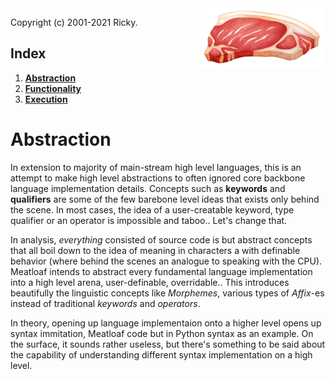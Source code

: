 <img src="./ideas/icon.png" alt="Food vector created by brgfx - www.freepik.com" width="200" style="float: right;"/>

Copyright (c) 2001-2021 Ricky.

## Index
1. **[Abstraction](#meatloaf)**
2. **[Functionality](#functionality)**
3. **[Execution](#execution)**

# Abstraction
In extension to majority of main-stream high level languages, this is an attempt to make high level abstractions to often ignored core backbone language implementation details. Concepts such as **keywords** and **qualifiers** are some of the few barebone level ideas that exists only behind the scene. In most cases, the idea of a user-creatable keyword, type qualifier or an operator is impossible and taboo.. Let's change that.

In analysis, *everything* consisted of source code is but abstract concepts that all boil down to the idea of meaning in  characters a with definable behavior (where behind the scenes an analogue to speaking with the CPU). Meatloaf intends to abstract every fundamental language implementation into a high level arena, user-definable, overridable.. This introduces beautifully the linguistic concepts like *Morphemes*, various types of *Affix*-es instead of traditional *keywords* and *operators*.

In theory, opening up language implementaion onto a higher level opens up syntax immitation, Meatloaf code but in Python syntax as an example. On the surface, it sounds rather useless, but there's something to be said about the capability of understanding different syntax implementation on a high level.


